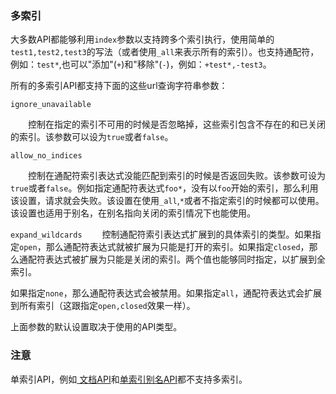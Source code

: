### 多索引

大多数API都能够利用`index`参数以支持跨多个索引执行，使用简单的`test1,test2,test3`的写法（或者使用`_all`来表示所有的索引）。也支持通配符，例如：`test*`,也可以"添加"(`+`)和"移除"(`-`)，例如：`+test*,-test3`。

所有的多索引API都支持下面的这些url查询字符串参数：

`ignore_unavailable`
	
　　控制在指定的索引不可用的时候是否忽略掉，这些索引包含不存在的和已关闭的索引。该参数可以设为`true`或者`false`。

`allow_no_indices`

　　控制在通配符索引表达式没能匹配到索引的时候是否返回失败。该参数可设为`true`或者`false`。例如指定通配符表达式`foo*`，没有以`foo`开始的索引，那么利用该设置，请求就会失败。该设置在使用`_all`,`*`或者不指定索引的时候都可以使用。该设置也适用于别名，在别名指向关闭的索引情况下也能使用。

`expand_wildcards`
　　控制通配符索引表达式扩展到的具体索引的类型。如果指定`open`，那么通配符表达式就被扩展为只能是打开的索引。如果指定`closed`，那么通配符表达式被扩展为只能是关闭的索引。两个值也能够同时指定，以扩展到全索引。

如果指定`none`，那么通配符表达式会被禁用。如果指定`all`，通配符表达式会扩展到所有索引（这跟指定`open,closed`效果一样）。

上面参数的默认设置取决于使用的API类型。

### 注意

单索引API，例如[ 文档API](https://www.elastic.co/guide/en/elasticsearch/reference/current/docs.html)和[单索引别名API](https://www.elastic.co/guide/en/elasticsearch/reference/current/indices-aliases.html)都不支持多索引。
